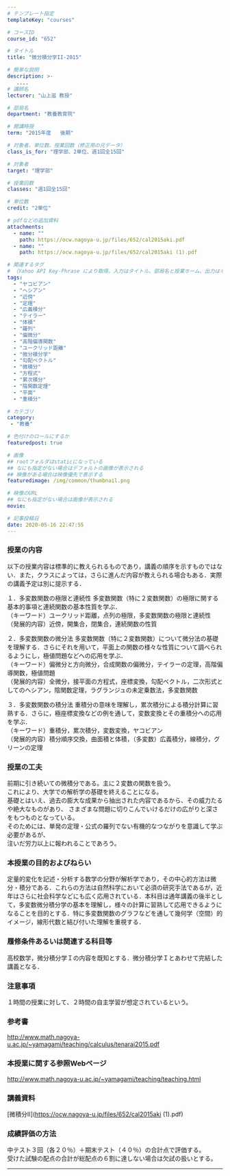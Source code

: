 ```yaml
---
# テンプレート指定
templateKey: "courses"

# コースID
course_id: "652"

# タイトル
title: "微分積分学II-2015"

# 簡単な説明
description: >-
   ....
# 講師名
lecturer: "山上滋 教授"

# 部局名
department: "教養教育院"

# 開講時限
term: "2015年度	後期"

# 対象者、単位数、授業回数（修正用の元データ）
class_is_for: "理学部、2単位、週1回全15回"

# 対象者
target: "理学部"

# 授業回数
classes: "週1回全15回"

# 単位数
credit: "2単位"

# pdfなどの追加資料
attachments:
  - name: "" 
    path: https://ocw.nagoya-u.jp/files/652/cal2015aki.pdf
  - name: "" 
    path: https://ocw.nagoya-u.jp/files/652/cal2015aki (1).pdf

# 関連するタグ
# （Yahoo API Key-Phrase により取得。入力はタイトル、部局名と授業ホーム、出力はキーフレーズ（tags））
tags:
  - "ヤコビアン"
  - "ヘシアン"
  - "近傍"
  - "定理"
  - "広義積分"
  - "テイラー"
  - "体積"
  - "羅列"
  - "偏微分"
  - "高階偏導関数"
  - "ユークリッド距離"
  - "微分積分学"
  - "勾配ベクトル"
  - "微積分"
  - "方程式"
  - "累次積分"
  - "陰関数定理"
  - "平面"
  - "重積分"

# カテゴリ
category:
 - "教養"

# 色付けのロールにするか
featuredpost: true

# 画像
## rootフォルダはstaticになっている
## なにも指定がない場合はデフォルトの画像が表示される
## 映像がある場合は映像優先で表示する
featuredimage: /img/common/thumbnail.png

# 映像のURL
## なにも指定がない場合は画像が表示される
movie: 

# 記事投稿日
date: 2020-05-16 22:47:55
---
```


### 授業の内容

以下の授業内容は標準的に教えられるものであり，講義の順序を示すものではない．また，クラスによっては，さらに進んだ内容が教えられる場合もある．実際の講義予定は別に提示する． 

１．多変数関数の極限と連続性 多変数関数（特に２変数関数）の極限に関する基本的事項と連続関数の基本性質を学ぶ．  
（キーワード）ユークリッド距離，点列の極限，多変数関数の極限と連続性  
（発展的内容）近傍，開集合，閉集合，連続関数の性質 

２．多変数関数の微分法 多変数関数（特に２変数関数）について微分法の基礎を理解する．さらにそれを用いて，平面上の関数の様々な性質について調べられるようにし，極値問題などへの応用を学ぶ．  
（キーワード）偏微分と方向微分，合成関数の偏微分，テイラーの定理，高階偏導関数，極値問題  
（発展的内容）全微分，接平面の方程式，座標変換，勾配ベクトル，二次形式としてのヘシアン，陰関数定理，ラグランジュの未定乗数法，多変数関数 

３．多変数関数の積分法 重積分の意味を理解し，累次積分による積分計算に習熟する．さらに，極座標変換などの例を通して，変数変換とその重積分への応用を学ぶ．  
（キーワード）重積分，累次積分，変数変換，ヤコビアン  
（発展的内容）積分順序交換，曲面積と体積，（多変数）広義積分，線積分，グリーンの定理


### 授業の工夫

<p>
前期に引き続いての微積分である。主に２変数の関数を扱う。<br>
これにより、大学での解析学の基礎を終えることになる。<br>
基礎とはいえ、過去の膨大な成果から抽出された内容であるから、その威力たるや絶大なものがあり、
さまざまな問題に切りこんでいけるだけの広がりと深さをもつものとなっている。<br>
そのためには、単発の定理・公式の羅列でない有機的なつながりを意識して学ぶ必要があるが、<br>
注いだ労力以上に報われることであろう。
</p>





### 本授業の目的およびねらい
定量的変化を記述・分析する数学の分野が解析学であり，その中心的方法は微分・積分である．これらの方法は自然科学において必須の研究手法であるが，近年はさらに社会科学などにも広く応用されている．本科目は通年講義の後半として，多変数微分積分学の基本を理解し，様々の計算に習熟して応用できるようになることを目的とする．特に多変数関数のグラフなどを通して幾何学（空間）的イメージ，線形代数と結び付いた理解を重視する．

### 履修条件あるいは関連する科目等
高校数学，微分積分学Ｉの内容を既知とする．微分積分学Ｉとあわせて完結した講義となる．

### 注意事項

１時間の授業に対して、２時間の自主学習が想定されているという。

### 参考書

<a href="http://www.math.nagoya-u.ac.jp/~yamagami/teaching/calculus/tenarai2015.pdf">http://www.math.nagoya-u.ac.jp/~yamagami/teaching/calculus/tenarai2015.pdf</a>



### 本授業に関する参照Webページ

<a href="http://www.math.nagoya-u.ac.jp/~yamagami/teaching/teaching.html">http://www.math.nagoya-u.ac.jp/~yamagami/teaching/teaching.html</a>








### 講義資料

[微積分Ⅱ](https://ocw.nagoya-u.jp/files/652/cal2015aki (1).pdf) 






### 成績評価の方法
<p>
中テスト３回（各２０％）＋期末テスト（４０％）の合計点で評価する。 <br>
受けた試験の配点の合計が総配点の６割に達しない場合は欠試の扱いとする。
</p>





-----